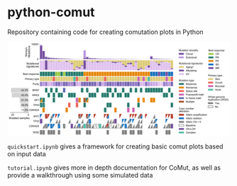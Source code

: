 # python-comut
Repository containing code for creating comutation plots in Python

<p align="center">
<img align="center" src="quickstart_images/melanoma_comut.svg" width="800"/>
</p>

`quickstart.ipynb` gives a framework for creating basic comut plots based on input data

`tutorial.ipynb` gives more in depth documentation for CoMut, as well as provide a walkthrough using some simulated data